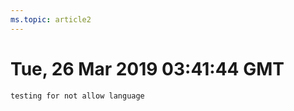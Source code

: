 ```yaml
---
ms.topic: article2
---
```

# Tue, 26 Mar 2019 03:41:44 GMT

```CSHARP
testing for not allow language
```
